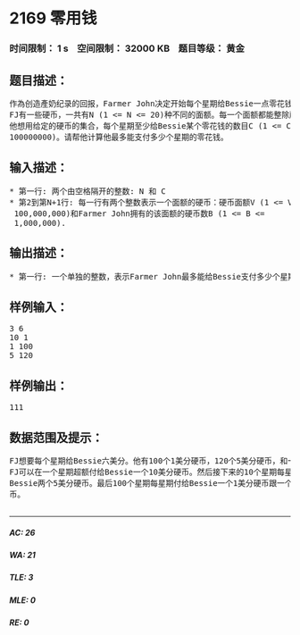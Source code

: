 # 2169 零用钱   
### 时间限制： 1 s&nbsp;&nbsp;&nbsp;&nbsp;空间限制： 32000 KB&nbsp;&nbsp;&nbsp;&nbsp;题目等级： 黄金  
## 题目描述：  

<pre>
作為创造產奶纪录的回报，Farmer John决定开始每个星期给Bessie一点零花钱。
FJ有一些硬币，一共有N (1 <= N <= 20)种不同的面额。每一个面额都能整除所有比它大的面额。
他想用给定的硬币的集合，每个星期至少给Bessie某个零花钱的数目C (1 <= C <=   
100000000)。请帮他计算他最多能支付多少个星期的零花钱。
</pre>
  
  
## 输入描述：  

<pre>
* 第一行: 两个由空格隔开的整数: N 和 C
* 第2到第N+1行: 每一行有两个整数表示一个面额的硬币：硬币面额V (1 <= V <=   
 100,000,000)和Farmer John拥有的该面额的硬币数B (1 <= B <=  
 1,000,000).
</pre>
  
  
## 输出描述：  

<pre>
* 第一行: 一个单独的整数，表示Farmer John最多能给Bessie支付多少个星期至少為C的零用钱。
</pre>
  
  
## 样例输入：  

<pre>
3 6  
10 1  
1 100  
5 120
</pre>
  
  
## 样例输出：  

<pre>
111
</pre>
  
  
## 数据范围及提示：  

<pre>
FJ想要每个星期给Bessie六美分。他有100个1美分硬币，120个5美分硬币，和一个10美分硬币。
FJ可以在一个星期超额付给Bessie一个10美分硬币。然后接下来的10个星期每星期付给  
Bessie两个5美分硬币。最后100个星期每星期付给Bessie一个1美分硬币跟一个5美分硬  
币。
 
</pre>
  
  
***  

##### AC: 26  
##### WA: 21  
##### TLE: 3  
##### MLE: 0  
##### RE: 0  
